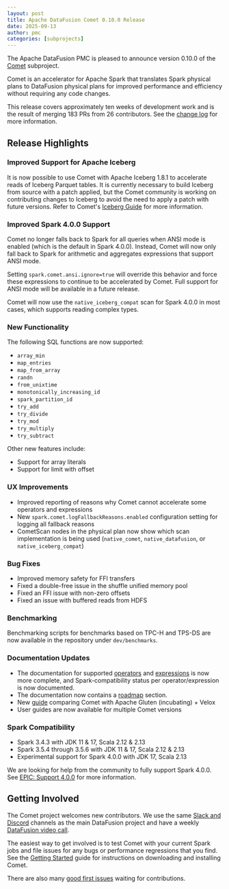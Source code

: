 ```yaml
---
layout: post
title: Apache DataFusion Comet 0.10.0 Release
date: 2025-09-13
author: pmc
categories: [subprojects]
---
```


<!--
{% comment %}
Licensed to the Apache Software Foundation (ASF) under one or more
contributor license agreements.  See the NOTICE file distributed with
this work for additional information regarding copyright ownership.
The ASF licenses this file to you under the Apache License, Version 2.0
(the "License"); you may not use this file except in compliance with
the License.  You may obtain a copy of the License at

http://www.apache.org/licenses/LICENSE-2.0

Unless required by applicable law or agreed to in writing, software
distributed under the License is distributed on an "AS IS" BASIS,
WITHOUT WARRANTIES OR CONDITIONS OF ANY KIND, either express or implied.
See the License for the specific language governing permissions and
limitations under the License.
{% endcomment %}
-->

The Apache DataFusion PMC is pleased to announce version 0.10.0 of the [Comet](https://datafusion.apache.org/comet/) subproject.

Comet is an accelerator for Apache Spark that translates Spark physical plans to DataFusion physical plans for
improved performance and efficiency without requiring any code changes.

This release covers approximately ten weeks of development work and is the result of merging 183 PRs from 26
contributors. See the [change log] for more information.

[change log]: https://github.com/apache/datafusion-comet/blob/main/dev/changelog/0.10.0.md

## Release Highlights

### Improved Support for Apache Iceberg

It is now possible to use Comet with Apache Iceberg 1.8.1 to accelerate reads of Iceberg Parquet tables. It is
currently necessary to build Iceberg from source with a patch applied, but the Comet community is working on
contributing changes to Iceberg to avoid the need to apply a patch with future versions. Refer to
Comet's [Iceberg Guide] for more information.

[Iceberg Guide]: https://datafusion.apache.org/comet/user-guide/latest/iceberg.html

### Improved Spark 4.0.0 Support

Comet no longer falls back to Spark for all queries when ANSI mode is enabled (which is the default in Spark 4.0.0). 
Instead, Comet will now only fall back to Spark for arithmetic and aggregates expressions that support ANSI mode.

Setting `spark.comet.ansi.ignore=true` will override this behavior and force these expressions to continue to be 
accelerated by Comet. Full support for ANSI mode will be available in a future release.

Comet will now use the `native_iceberg_compat` scan for Spark 4.0.0 in most cases, which supports reading complex types.

### New Functionality

The following SQL functions are now supported:
 
- `array_min`
- `map_entries`
- `map_from_array`
- `randn`
- `from_unixtime`
- `monotonically_increasing_id`
- `spark_partition_id`
- `try_add`
- `try_divide`
- `try_mod`
- `try_multiply`
- `try_subtract`

Other new features include:

- Support for array literals
- Support for limit with offset

### UX Improvements

- Improved reporting of reasons why Comet cannot accelerate some operators and expressions
- New `spark.comet.logFallbackReasons.enabled` configuration setting for logging all fallback reasons
- CometScan nodes in the physical plan now show which scan implementation is being used (`native_comet`, 
`native_datafusion`, or `native_iceberg_compat`)

### Bug Fixes

- Improved memory safety for FFI transfers
- Fixed a double-free issue in the shuffle unified memory pool
- Fixed an FFI issue with non-zero offsets
- Fixed an issue with buffered reads from HDFS 

### Benchmarking

Benchmarking scripts for benchmarks based on TPC-H and TPS-DS are now available in the repository under `dev/benchmarks`.

### Documentation Updates

- The documentation for supported [operators] and [expressions] is now more complete, and Spark-compatibility status 
  per operator/expression is now documented.
- The documentation now contains a [roadmap] section.
- New [guide] comparing Comet with Apache Gluten (incubating) + Velox
- User guides are now available for multiple Comet versions

[operators]: https://datafusion.apache.org/comet/user-guide/latest/operators.html
[expressions]: https://datafusion.apache.org/comet/user-guide/latest/expressions.html
[roadmap]: https://datafusion.apache.org/comet/contributor-guide/roadmap.html
[guide]: https://datafusion.apache.org/comet/gluten_comparison.html

### Spark Compatibility

- Spark 3.4.3 with JDK 11 & 17, Scala 2.12 & 2.13
- Spark 3.5.4 through 3.5.6 with JDK 11 & 17, Scala 2.12 & 2.13
- Experimental support for Spark 4.0.0 with JDK 17, Scala 2.13

We are looking for help from the community to fully support Spark 4.0.0. See [EPIC: Support 4.0.0] for more information.

[EPIC: Support 4.0.0]: https://github.com/apache/datafusion-comet/issues/1637

## Getting Involved

The Comet project welcomes new contributors. We use the same [Slack and Discord] channels as the main DataFusion
project and have a weekly [DataFusion video call].

[Slack and Discord]: https://datafusion.apache.org/contributor-guide/communication.html#slack-and-discord
[DataFusion video call]: https://docs.google.com/document/d/1NBpkIAuU7O9h8Br5CbFksDhX-L9TyO9wmGLPMe0Plc8/edit?usp=sharing

The easiest way to get involved is to test Comet with your current Spark jobs and file issues for any bugs or
performance regressions that you find. See the [Getting Started] guide for instructions on downloading and installing
Comet.

[Getting Started]: https://datafusion.apache.org/comet/user-guide/installation.html

There are also many [good first issues] waiting for contributions.

[good first issues]: https://github.com/apache/datafusion-comet/contribute
